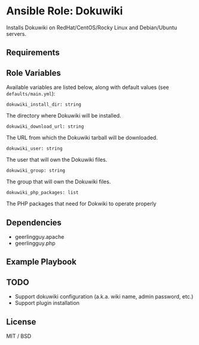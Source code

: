 # Ansible Role: Dokuwiki

Installs Dokuwiki on RedHat/CentOS/Rocky Linux and Debian/Ubuntu servers.

## Requirements


## Role Variables

Available variables are listed below, along with default values (see `defaults/main.yml`):

    dokuwiki_install_dir: string

The directory where Dokuwiki will be installed.

    dokuwiki_download_url: string

The URL from which the Dokuwiki tarball will be downloaded.

    dokuwiki_user: string

The user that will own the Dokuwiki files.

    dokuwiki_group: string

The group that will own the Dokuwiki files.

    dokuwiki_php_packages: list

The PHP packages that need for Dokwiki to operate properly


## Dependencies

- geerlingguy.apache
- geerlingguy.php

## Example Playbook


## TODO

- Support dokuwiki configuration (a.k.a. wiki name, admin password, etc.)
- Support plugin installation

## License

MIT / BSD


